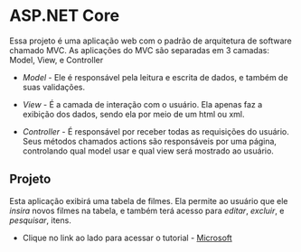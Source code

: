 # **ASP.NET Core**
Essa projeto é uma aplicação web com o padrão de arquitetura de software chamado MVC. 
As aplicações do MVC são separadas em 3 camadas: Model, View, e Controller  

* _Model_ - 
Ele é responsável pela leitura e escrita de dados, e também de suas validações.

* _View_ - 
 É a camada de interação com o usuário. Ela apenas faz a exibição dos dados, sendo ela por meio de um html ou xml.
 
* _Controller_ - 
 É responsável por receber todas as requisições do usuário. Seus métodos chamados actions são responsáveis por uma página, controlando qual model usar e qual view será mostrado ao usuário. 

## Projeto
Esta aplicação exibirá uma tabela de filmes. Ela permite ao usuário que ele _insira_ novos filmes na tabela, e também terá acesso para _editar_, _excluir_, e _pesquisar_, itens.

* Clique no link ao lado para acessar o tutorial - [Microsoft](https://docs.microsoft.com/pt-br/aspnet/core/tutorials/first-mvc-app/start-mvc?view=aspnetcore-5.0&tabs=visual-studio)
